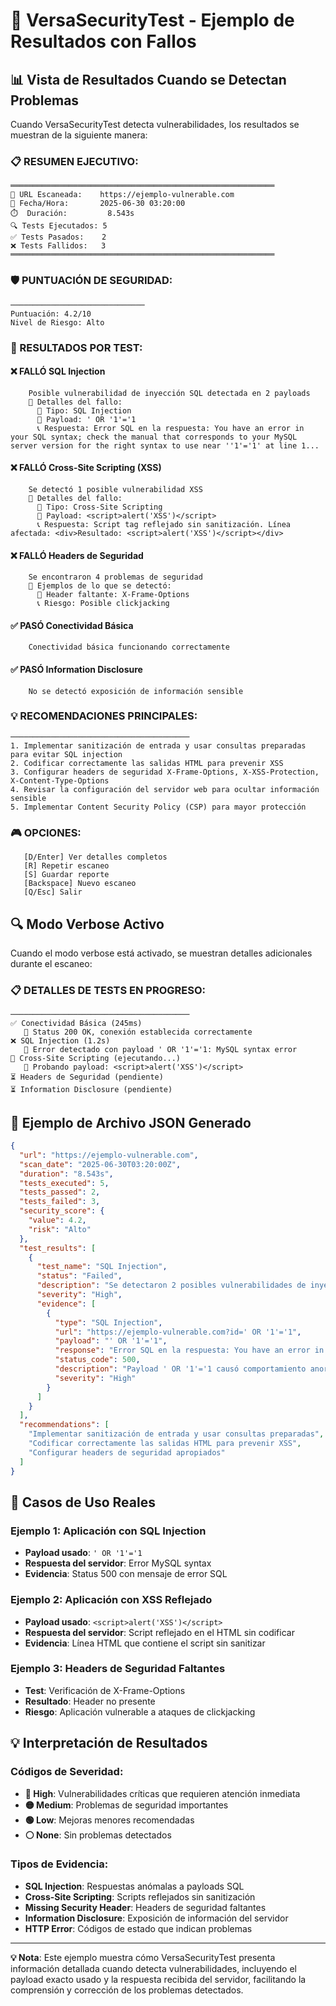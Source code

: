 # 🔐 VersaSecurityTest - Ejemplo de Resultados con Fallos

## 📊 Vista de Resultados Cuando se Detectan Problemas

Cuando VersaSecurityTest detecta vulnerabilidades, los resultados se muestran de la siguiente manera:

### 📋 RESUMEN EJECUTIVO:
```
═══════════════════════════════════════════════════════════
🎯 URL Escaneada:    https://ejemplo-vulnerable.com
📅 Fecha/Hora:       2025-06-30 03:20:00
⏱️  Duración:         8.543s
🔍 Tests Ejecutados: 5
✅ Tests Pasados:    2
❌ Tests Fallidos:   3
═══════════════════════════════════════════════════════════
```

### 🛡️ PUNTUACIÓN DE SEGURIDAD:
```
──────────────────────────────
Puntuación: 4.2/10
Nivel de Riesgo: Alto
```

### 📝 RESULTADOS POR TEST:

#### ❌ FALLÓ SQL Injection
```
    Posible vulnerabilidad de inyección SQL detectada en 2 payloads
    🔴 Detalles del fallo:
      📝 Tipo: SQL Injection
      💬 Payload: ' OR '1'='1
      📞 Respuesta: Error SQL en la respuesta: You have an error in your SQL syntax; check the manual that corresponds to your MySQL server version for the right syntax to use near ''1'='1' at line 1...
```

#### ❌ FALLÓ Cross-Site Scripting (XSS)
```
    Se detectó 1 posible vulnerabilidad XSS
    🔴 Detalles del fallo:
      📝 Tipo: Cross-Site Scripting
      💬 Payload: <script>alert('XSS')</script>
      📞 Respuesta: Script tag reflejado sin sanitización. Línea afectada: <div>Resultado: <script>alert('XSS')</script></div>
```

#### ❌ FALLÓ Headers de Seguridad
```
    Se encontraron 4 problemas de seguridad
    🔴 Ejemplos de lo que se detectó:
      💬 Header faltante: X-Frame-Options
      📞 Riesgo: Posible clickjacking
```

#### ✅ PASÓ Conectividad Básica
```
    Conectividad básica funcionando correctamente
```

#### ✅ PASÓ Information Disclosure
```
    No se detectó exposición de información sensible
```

### 💡 RECOMENDACIONES PRINCIPALES:
```
────────────────────────────────────────
1. Implementar sanitización de entrada y usar consultas preparadas para evitar SQL injection
2. Codificar correctamente las salidas HTML para prevenir XSS
3. Configurar headers de seguridad X-Frame-Options, X-XSS-Protection, X-Content-Type-Options
4. Revisar la configuración del servidor web para ocultar información sensible
5. Implementar Content Security Policy (CSP) para mayor protección
```

### 🎮 OPCIONES:
```
   [D/Enter] Ver detalles completos
   [R] Repetir escaneo
   [S] Guardar reporte
   [Backspace] Nuevo escaneo
   [Q/Esc] Salir
```

## 🔍 Modo Verbose Activo

Cuando el modo verbose está activado, se muestran detalles adicionales durante el escaneo:

### 📋 DETALLES DE TESTS EN PROGRESO:
```
────────────────────────────────────────
✅ Conectividad Básica (245ms)
   📝 Status 200 OK, conexión establecida correctamente
❌ SQL Injection (1.2s)
   📝 Error detectado con payload ' OR '1'='1: MySQL syntax error
🔄 Cross-Site Scripting (ejecutando...)
   📝 Probando payload: <script>alert('XSS')</script>
⏳ Headers de Seguridad (pendiente)
⏳ Information Disclosure (pendiente)
```

## 📄 Ejemplo de Archivo JSON Generado

```json
{
  "url": "https://ejemplo-vulnerable.com",
  "scan_date": "2025-06-30T03:20:00Z",
  "duration": "8.543s",
  "tests_executed": 5,
  "tests_passed": 2,
  "tests_failed": 3,
  "security_score": {
    "value": 4.2,
    "risk": "Alto"
  },
  "test_results": [
    {
      "test_name": "SQL Injection",
      "status": "Failed",
      "description": "Se detectaron 2 posibles vulnerabilidades de inyección SQL",
      "severity": "High",
      "evidence": [
        {
          "type": "SQL Injection",
          "url": "https://ejemplo-vulnerable.com?id=' OR '1'='1",
          "payload": "' OR '1'='1",
          "response": "Error SQL en la respuesta: You have an error in your SQL syntax...",
          "status_code": 500,
          "description": "Payload ' OR '1'='1 causó comportamiento anormal",
          "severity": "High"
        }
      ]
    }
  ],
  "recommendations": [
    "Implementar sanitización de entrada y usar consultas preparadas",
    "Codificar correctamente las salidas HTML para prevenir XSS",
    "Configurar headers de seguridad apropiados"
  ]
}
```

## 🚨 Casos de Uso Reales

### Ejemplo 1: Aplicación con SQL Injection
- **Payload usado**: `' OR '1'='1`
- **Respuesta del servidor**: Error MySQL syntax
- **Evidencia**: Status 500 con mensaje de error SQL

### Ejemplo 2: Aplicación con XSS Reflejado
- **Payload usado**: `<script>alert('XSS')</script>`
- **Respuesta del servidor**: Script reflejado en el HTML sin codificar
- **Evidencia**: Línea HTML que contiene el script sin sanitizar

### Ejemplo 3: Headers de Seguridad Faltantes
- **Test**: Verificación de X-Frame-Options
- **Resultado**: Header no presente
- **Riesgo**: Aplicación vulnerable a ataques de clickjacking

## 💡 Interpretación de Resultados

### Códigos de Severidad:
- **🔴 High**: Vulnerabilidades críticas que requieren atención inmediata
- **🟡 Medium**: Problemas de seguridad importantes
- **🟢 Low**: Mejoras menores recomendadas
- **⚪ None**: Sin problemas detectados

### Tipos de Evidencia:
- **SQL Injection**: Respuestas anómalas a payloads SQL
- **Cross-Site Scripting**: Scripts reflejados sin sanitización  
- **Missing Security Header**: Headers de seguridad faltantes
- **Information Disclosure**: Exposición de información del servidor
- **HTTP Error**: Códigos de estado que indican problemas

---

**💡 Nota**: Este ejemplo muestra cómo VersaSecurityTest presenta información detallada cuando detecta vulnerabilidades, incluyendo el payload exacto usado y la respuesta recibida del servidor, facilitando la comprensión y corrección de los problemas detectados.
